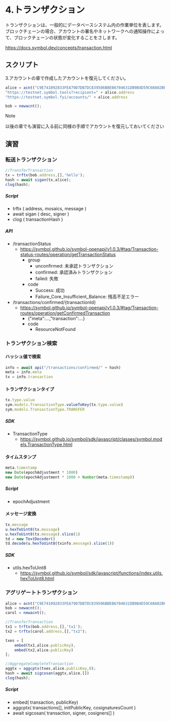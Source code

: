 # 4.トランザクション

トランザクションは、一般的にデータベースシステム内の作業単位を表します。ブロックチェーンの場合、アカウントの署名やネットワークへの通知操作によって、ブロックチェーンの状態が変化することをさします。

https://docs.symbol.dev/concepts/transaction.html

## スクリプト

3.アカウントの章で作成したアカウントを復元してください。
```js
alice = acnt("C9E741092833FEA79D7DB7DC839506BBEB6704631DB9B4D59C60A02BF6B0200C");
"https://testnet.symbol.tools?recipient=" + alice.address
"https://testnet.symbol.fyi/accounts/" + alice.address

bob = newacnt();
```

> [!NOTE]
> 以後の章でも演習に入る前に同様の手順でアカウントを復元しておいてください

## 演習


### 転送トランザクション
```js
//TransferTransaction
tx = trftx(bob.address,[],'hello');
hash = await sigan(tx,alice);
clog(hash);
```

##### Script
- trftx ( address, mosaics, message )
- await sigan ( desc, signer )
- clog ( transactionHash )

##### API
- /transactionStatus
    - https://symbol.github.io/symbol-openapi/v1.0.3/#tag/Transaction-status-routes/operation/getTransactionStatus
        - group
            - unconfirmed: 未承認トランザクション
            - confirmed: 承認済みトランザクション
            - failed: 失敗
        - code
            - Success: 成功
            - Failure_Core_Insufficient_Balance: 残高不足エラー
- /transactions/confirmed/{transactionId}
    - https://symbol.github.io/symbol-openapi/v1.0.3/#tag/Transaction-routes/operation/getConfirmedTransaction
        - {"meta":...,"transaction":...}
        - code
            - ResourceNotFound

### トランザクション検索
#### ハッシュ値で検索
```js
info = await api("/transactions/confirmed/" + hash)
meta = info.meta
tx = info.transaction
```

#### トランザクションタイプ
```js
tx.type.value
sym.models.TransactionType.valueToKey(tx.type.value)
sym.models.TransactionType.TRANSFER
```
##### SDK
- TransactionType
    - https://symbol.github.io/symbol/sdk/javascript/classes/symbol.models.TransactionType.html

#### タイムスタンプ
```js
meta.timestamp
new Date(epochAdjustment * 1000)
new Date(epochAdjustment * 1000 + Number(meta.timestamp))
```
##### Script
- epochAdjustment

#### メッセージ変換
```js
tx.message
u.hexToUint8(tx.message)
u.hexToUint8(tx.message).slice(1)
td = new TextDecoder()
td.decode(u.hexToUint8(txinfo.message).slice(1))
```
##### SDK
- utils.hexToUint8
  - https://symbol.github.io/symbol/sdk/javascript/functions/index.utils.hexToUint8.html 

### アグリゲートトランザクション
```js
alice = acnt("C9E741092833FEA79D7DB7DC839506BBEB6704631DB9B4D59C60A02BF6B0200C");
bob = newacnt();
carol = newacnt();

//TransferTransaction
tx1 = trftx(bob.address,[],'tx1');
tx2 = trftx(carol.address,[],"tx2");

txes = [
    embed(tx1,alice.publicKey),
    embed(tx2,alice.publicKey)
];

//AggregateCompleteTransaction
aggtx = aggcptx(txes,alice.publicKey,0);
hash = await sigcosan(aggtx,alice,[])
clog(hash);
```

##### Script
- embed( transaction, publicKey)
- aggcptx( transactions[], initPublicKey, cosignaturesCount )
- await sigcosan( transaction, signer, cosigners[] )
